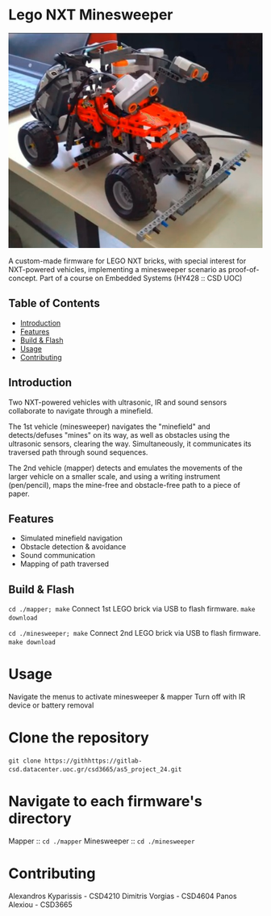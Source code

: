 # Lego NXT Minesweeper

![Minesweeper Vehicle](assets/minesweeper.jpg)

  A custom-made firmware for LEGO NXT bricks, with special interest for NXT-powered vehicles, implementing a minesweeper scenario as proof-of-concept.
  Part of a course on Embedded Systems (HY428 :: CSD UOC)

## Table of Contents

- [Introduction](#introduction)
- [Features](#features)
- [Build & Flash](#build)
- [Usage](#usage)
- [Contributing](#contributing)

## Introduction

  Two NXT-powered vehicles with ultrasonic, IR and sound sensors collaborate to navigate through a minefield.

  The 1st vehicle (minesweeper) navigates the "minefield" and detects/defuses "mines" on its way, as well as obstacles using the ultrasonic sensors, clearing the way. Simultaneously, it communicates its traversed path through sound sequences.

  The 2nd vehicle (mapper) detects and emulates the movements of the larger vehicle on a smaller scale, and using a writing instrument (pen/pencil), maps the mine-free and obstacle-free path to a piece of paper.

## Features

- Simulated minefield navigation
- Obstacle detection & avoidance
- Sound communication
- Mapping of path traversed

## Build & Flash

```cd ./mapper; make```
Connect 1st LEGO brick via USB to flash firmware.
```make download```

```cd ./minesweeper; make```
Connect 2nd LEGO brick via USB to flash firmware.
```make download```

# Usage

Navigate the menus to activate minesweeper & mapper
Turn off with IR device or battery removal

# Clone the repository
```git clone https://githhttps://gitlab-csd.datacenter.uoc.gr/csd3665/as5_project_24.git```

# Navigate to each firmware's directory
 Mapper ::
```cd ./mapper```
 Minesweeper ::
```cd ./minesweeper```

# Contributing

Alexandros Kyparissis - CSD4210
Dimitris Vorgias - CSD4604
Panos Alexiou - CSD3665

